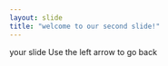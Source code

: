 ```yaml
---
layout: slide
title: "welcome to our second slide!"
---
```

your slide 
Use the left arrow to go back
